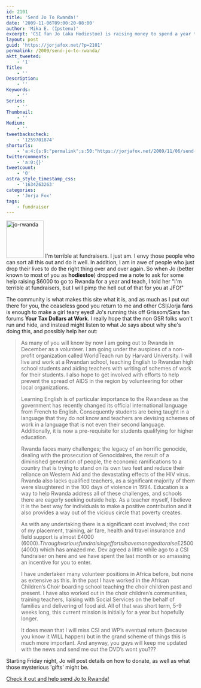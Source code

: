 ```yaml
---
id: 2101
title: 'Send Jo To Rwanda!'
date: '2009-11-06T09:00:20-08:00'
author: 'Mika E. (Ipstenu)'
excerpt: 'CSI fan Jo (aka Hodiestoe) is raising money to spend a year teaching in Rwanda. Can you help?'
layout: post
guid: 'https://jorjafox.net/?p=2101'
permalink: /2009/send-jo-to-rwanda/
aktt_tweeted:
    - '1'
Title:
    - ''
Description:
    - ''
Keywords:
    - ''
Series:
    - ''
Thumbnail:
    - ''
Medium:
    - ''
tweetbackscheck:
    - '1259701874'
shorturls:
    - 'a:4:{s:9:"permalink";s:50:"https://jorjafox.net/2009/11/06/send-jo-to-rwanda/";s:7:"tinyurl";s:26:"http://tinyurl.com/yknt775";s:4:"isgd";s:18:"http://is.gd/532BM";s:5:"bitly";s:20:"http://bit.ly/2ZhYfj";}'
twittercomments:
    - 'a:0:{}'
tweetcount:
    - '0'
astra_style_timestamp_css:
    - '1634263263'
categories:
    - 'Jorja Fox'
tags:
    - fundraiser
---
```


<a href="//static.jorjafox.net/wordpress/2009/11/jo-rwanda.jpg"><img src="//static.jorjafox.net/wordpress/2009/11/jo-rwanda-100x100.jpg" alt="jo-rwanda" title="jo-rwanda" width="100" height="100" class="alignleft size-thumbnail wp-image-2102" /></a> I'm terrible at fundraisers.  I just am. I envy those people who can sort all this out and do it well.  In addition, I am in awe of people who just drop their lives to do the right thing over and over again.  So when Jo (better known to most of you as <strong>hodiestoe</strong>) dropped me a note to ask for some help raising $6000 to go to Rwanda for a year and teach, I told her "I'm terrible at fundraisers, but I will pimp the hell out of that for you at JFO!"

The community is what makes this site what it is, and as much as I put out there for you, the ceaseless good you return to me and other CSI/Jorja fans is enough to make a girl teary eyed!  Jo's running this off Grissom/Sara fan forums <strong>Your Tax Dollars at Work</strong>.  I really hope that the non GSR folks won't run and hide, and instead might listen to what Jo says about why she's doing this, and possibly help her out:

<blockquote>As many of you will know by now I am going out to Rwanda in December as a volunteer. I am going under the auspices of a non-profit organization called WorldTeach run by Harvard University. I will live and work at a Rwandan school, teaching English to Rwandan high school students and aiding teachers with writing of schemes of work for their students. I also hope to get involved with efforts to help prevent the spread of AIDS in the region by volunteering for other local organizations.

Learning English is of particular importance to the Rwandese as the government has recently changed its official international language from French to English. Consequently students are being taught in a language that they do not know and teachers are devising schemes of work in a language that is not even their second language. Additionally, it is now a pre-requisite for students qualifying for higher education.

Rwanda faces many challenges; the legacy of an horrific genocide, dealing with the prosecution of Genocidaires, the result of a diminished generation of people, the economic ramifications to a country that is trying to stand on its own two feet and reduce their reliance on Western Aid and the devastating effects of the HIV virus. Rwanda also lacks qualified teachers, as a significant majority of them were slaughtered in the 100 days of violence in 1994. Education is a way to help Rwanda address all of these challenges, and schools there are eagerly seeking outside help. As a teacher myself, I believe it is the best way for individuals to make a positive contribution and it also provides a way out of the vicious circle that poverty creates.

As with any undertaking there is a significant cost involved; the cost of my placement, training, air fare, health and travel insurance and field support is almost £4000 ($6000). Through various fundraising efforts I have managed to raise £2500 ($4000) which has amazed me. Dev agreed a little while ago to a CSI fundraiser on here and we have spent the last month or so amassing an incentive for you to enter.

I have undertaken many volunteer positions in Africa before, but none as extensive as this. In the past I have worked in the African Children’s Choir boarding school teaching the choir children past and present. I have also worked out in the choir children’s communities, training teachers, liaising with Social Services on the behalf of families and delivering of food aid. All of that was short term, 5-9 weeks long, this current mission is initially for a year but hopefully longer.

It does mean that I will miss CSI and WP’s eventual return (because you know it WILL happen) but in the grand scheme of things this is much more important. And anyway, you guys will keep me updated with the news and send me out the DVD’s wont you???</blockquote>

Starting Friday night, Jo will post details on how to donate, as well as what those mysterious 'gifts' might be.

<a href="http://joisaway09.livejournal.com/">Check it out and help send Jo to Rwanda!</a>